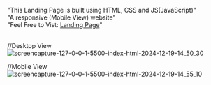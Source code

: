 "This Landing Page is built using HTML, CSS and JS(JavaScript)" <br/>
"A responsive (Mobile View) website" <br/>
"Feel Free to Vist: <a href='https://product-landing-page-fawn-beta.vercel.app/' target='_blank'> Landing Page</a>" <br/><br/>

//Desktop View
![screencapture-127-0-0-1-5500-index-html-2024-12-19-14_50_30](https://github.com/user-attachments/assets/5349f498-b27c-4b42-b1b1-8e8da399d71e)

//Mobile View <br>
![screencapture-127-0-0-1-5500-index-html-2024-12-19-14_55_10](https://github.com/user-attachments/assets/5982a63c-5448-4622-b94c-10b52a996d8a)



